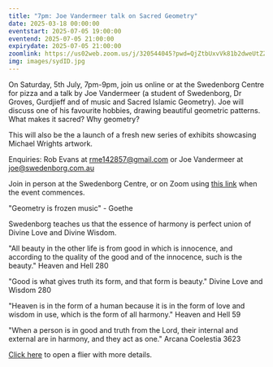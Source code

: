 ```yaml
---
title: "7pm: Joe Vandermeer talk on Sacred Geometry"
date: 2025-03-18 00:00:00
eventstart: 2025-07-05 19:00:00
eventend: 2025-07-05 21:00:00
expirydate: 2025-07-05 21:00:00
zoomlink: https://us02web.zoom.us/j/320544045?pwd=QjZtbUxvVk81b2dweUtZZTE3ZE9IZz09
img: images/sydID.jpg
---
```


On Saturday, 5th July, 7pm-9pm, join us online or at the Swedenborg Centre for pizza and a talk by Joe Vandermeer (a student of Swedenborg, Dr Groves, Gurdjieff and of music and Sacred Islamic Geometry). Joe will discuss one of his favourite hobbies, drawing beautiful geometric patterns. What makes it sacred? Why geometry?

This will also be the a launch of a fresh new series of exhibits showcasing Michael Wrights artwork.

Enquiries: Rob Evans at [rme142857@gmail.com](mailto:rme142857@gmail.com) or Joe Vandermeer at [joe@swedenborg.com.au](mailto:joe@swedenborg.com.au)

Join in person at the Swedenborg Centre, or on Zoom using [this link](https://us02web.zoom.us/j/320544045?pwd=QjZtbUxvVk81b2dweUtZZTE3ZE9IZz09) when the event commences.

"Geometry is frozen music" - Goethe

Swedenborg teaches us that the essence of harmony is perfect union of Divine Love and Divine Wisdom.

"All beauty in the other life is from good in which is innocence, and according to the quality of the good and of the innocence, such is the beauty." Heaven and Hell 280

"Good is what gives truth its form, and that form is beauty." Divine Love and Wisdom 280

"Heaven is in the form of a human because it is in the form of love and wisdom in use, which is the form of all harmony." Heaven and Hell 59

"When a person is in good and truth from the Lord, their internal and external are in harmony, and they act as one." Arcana Coelestia 3623

[Click here](https://static.swedenborg.com.au/pdf/fliers/syd20250705.pdf) to open a flier with more details.
